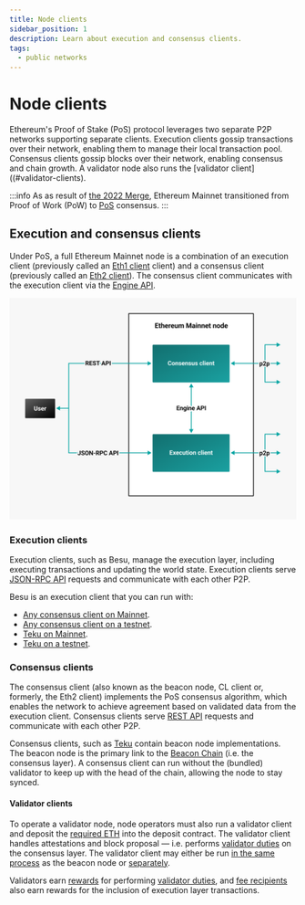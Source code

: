 ```yaml
---
title: Node clients
sidebar_position: 1
description: Learn about execution and consensus clients.
tags:
  - public networks
---
```


# Node clients

Ethereum's Proof of Stake (PoS) protocol leverages two separate P2P networks supporting 
separate clients. Execution clients gossip transactions over their network, enabling them to manage 
their local transaction pool. Consensus clients gossip blocks over their network, enabling consensus 
and chain growth. A validator node also runs the [validator client]((#validator-clients).

:::info
As as result of [the 2022 Merge](https://ethereum.org/en/upgrades/merge/), Ethereum Mainnet 
transitioned from Proof of Work (PoW) to [PoS](proof-of-stake/index.md) consensus.
:::

## Execution and consensus clients

Under PoS, a full Ethereum Mainnet node is a combination of an execution client (previously called 
an [Eth1 client](https://blog.ethereum.org/2022/01/24/the-great-eth2-renaming/) client) and a 
consensus client (previously called an 
[Eth2 client](https://blog.ethereum.org/2022/01/24/the-great-eth2-renaming/)). The consensus client 
communicates with the execution client via the [Engine API](../how-to/use-engine-api.md).

![Ethereum Merge node](../../assets/images/Execution-Consensus-Clients.png)

### Execution clients

Execution clients, such as Besu, manage the execution layer, including executing transactions and 
updating the world state. Execution clients serve [JSON-RPC API](../reference/engine-api/index.md) 
requests and communicate with each other P2P.

Besu is an execution client that you can run with:

- [Any consensus client on Mainnet](../get-started/connect/mainnet.md).
- [Any consensus client on a testnet](../get-started/connect/testnet.md).
- [Teku on Mainnet](../tutorials/besu-teku-mainnet.md).
- [Teku on a testnet](../tutorials/besu-teku-testnet.md).

### Consensus clients

The consensus client (also known as the beacon node, CL client or, formerly, the Eth2 client) 
implements the PoS consensus algorithm, which enables the network to achieve agreement based on 
validated data from the execution client. Consensus clients serve 
[REST API](https://docs.teku.consensys.net/reference/rest) requests and
communicate with each other P2P.

Consensus clients, such as [Teku](https://docs.teku.consensys.net/en/latest/) contain beacon node 
implementations. The beacon node is the primary link to the [Beacon Chain] (i.e. the consensus layer). 
A consensus client can run without the (bundled) validator to keep up with the head of the chain, 
allowing the node to stay synced.

#### Validator clients

To operate a validator node, node operators must also run a validator client and deposit the 
[required ETH](https://ethereum.org/en/developers/docs/consensus-mechanisms/pos/#validators) into the 
deposit contract. The validator client handles attestations and block proposal &mdash; i.e. performs 
[validator duties](proof-of-stake/index.md) on the consensus layer. 
The validator client may either be run 
[in the same process](https://docs.teku.consensys.net/get-started/start-teku#start-the-clients-in-a-single-process) 
as the beacon node or [separately](https://docs.teku.consensys.net/get-started/start-teku#run-the-clients-separately).

Validators earn [rewards](https://www.blocknative.com/ethereum-staking-calculator) for performing
 [validator duties](proof-of-stake/index.md), and 
 [fee recipients](https://docs.teku.consensys.net/reference/cli#validators-proposer-default-fee-recipient) 
 also earn rewards for the inclusion of execution layer transactions.

<!-- links -->

[Beacon Chain]: https://ethereum.org/en/upgrades/beacon-chain/
[Teku]: https://docs.teku.consensys.net/en/stable/
[Run a node]: https://ethereum.org/en/developers/docs/nodes-and-clients/run-a-node/
